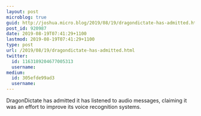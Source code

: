 ```yaml
---
layout: post
microblog: true
guid: http://joshua.micro.blog/2019/08/19/dragondictate-has-admitted.html
post_id: 920987
date: 2019-08-19T07:41:29+1100
lastmod: 2019-08-19T07:41:29+1100
type: post
url: /2019/08/19/dragondictate-has-admitted.html
twitter:
  id: 1163189204677005313
  username: 
medium:
  id: 305efde99ad3
  username: 
---
```

DragonDictate has admitted it has listened to audio messages, claiming it was an effort to improve its voice recognition systems.
